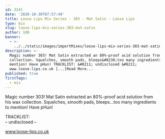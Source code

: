 ```yaml
---
id: 3241
date: '2020-10-30T07:57:49'
title: Loose Lips Mix Series - 303 - Mat Satin - Loose Lips
type: mix
slug: loose-lips-mix-series-303-mat-satin
author: 100
banner:
  - >-
    ../../static/images/importMixes/loose-lips-mix-series-303-mat-satin/image3241.jpeg
description: >-
  Magic number 303! Mat Satin extracted an 80%-proof acid solution from his wax
  collection. Squelches, smooth pads, bleeps&#8230;too many ingredients to
  mention! Have pHun! TRACKLIST: &#8211; undisclosed &#8211;
  www.loose-lips.co.uk [...]Read More...
published: true
firstTags:
  - mix
---
```

Magic number 303! Mat Satin extracted an 80%-proof acid solution from his wax collection. Squelches, smooth pads, bleeps…too many ingredients to mention! Have pHun!

TRACKLIST:  
– undisclosed –

www.loose-lips.co.uk